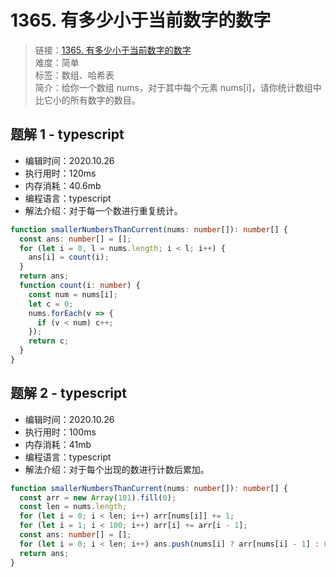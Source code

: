 # 1365. 有多少小于当前数字的数字

> 链接：[1365. 有多少小于当前数字的数字](https://leetcode-cn.com/problems/how-many-numbers-are-smaller-than-the-current-number/)  
> 难度：简单  
> 标签：数组、哈希表  
> 简介：给你一个数组 nums，对于其中每个元素 nums[i]，请你统计数组中比它小的所有数字的数目。

## 题解 1 - typescript

- 编辑时间：2020.10.26
- 执行用时：120ms
- 内存消耗：40.6mb
- 编程语言：typescript
- 解法介绍：对于每一个数进行重复统计。

```typescript
function smallerNumbersThanCurrent(nums: number[]): number[] {
  const ans: number[] = [];
  for (let i = 0, l = nums.length; i < l; i++) {
    ans[i] = count(i);
  }
  return ans;
  function count(i: number) {
    const num = nums[i];
    let c = 0;
    nums.forEach(v => {
      if (v < num) c++;
    });
    return c;
  }
}
```

## 题解 2 - typescript

- 编辑时间：2020.10.26
- 执行用时：100ms
- 内存消耗：41mb
- 编程语言：typescript
- 解法介绍：对于每个出现的数进行计数后累加。

```typescript
function smallerNumbersThanCurrent(nums: number[]): number[] {
  const arr = new Array(101).fill(0);
  const len = nums.length;
  for (let i = 0; i < len; i++) arr[nums[i]] += 1;
  for (let i = 1; i < 100; i++) arr[i] += arr[i - 1];
  const ans: number[] = [];
  for (let i = 0; i < len; i++) ans.push(nums[i] ? arr[nums[i] - 1] : 0);
  return ans;
}
```
